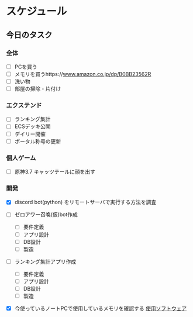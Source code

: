 # スケジュール

## 今日のタスク

### 全体
- [ ] PCを買う
- [ ] メモリを買うhttps://www.amazon.co.jp/dp/B0BB23562R
- [ ] 洗い物
- [ ] 部屋の掃除・片付け

### エクステンド
- [ ] ランキング集計
- [ ] ECSデッキ公開
- [ ] デイリー開催
- [ ] ポータル称号の更新

### 個人ゲーム
- [ ] 原神3.7 キャッツテールに顔を出す

### 開発
- [x] discord bot(python) をリモートサーバで実行する方法を調査
- [ ] ゼロアワー召喚(仮)bot作成
  - [ ] 要件定義  
  - [ ] アプリ設計
  - [ ] DB設計
  - [ ] 製造
- [ ] ランキング集計アプリ作成
  - [ ] 要件定義  
  - [ ] アプリ設計
  - [ ] DB設計
  - [ ] 製造
- [x] 今使っているノートPCで使用しているメモリを確認する
[使用ソフトウェア](https://tamashii-yusaburuyo.work/%E3%83%A1%E3%83%A2%E3%83%AA%E3%81%AE%E7%A9%BA%E3%81%8D%E3%81%A8%E5%AF%BE%E5%BF%9C%E3%83%A1%E3%83%A2%E3%83%AA%E3%81%AE%E7%A8%AE%E9%A1%9E%E3%82%92%E8%AA%BF%E3%81%B9%E3%82%8B)


